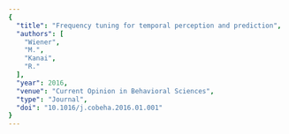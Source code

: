 ```yaml
---
{
  "title": "Frequency tuning for temporal perception and prediction",
  "authors": [
    "Wiener",
    "M.",
    "Kanai",
    "R."
  ],
  "year": 2016,
  "venue": "Current Opinion in Behavioral Sciences",
  "type": "Journal",
  "doi": "10.1016/j.cobeha.2016.01.001"
}
---
```

